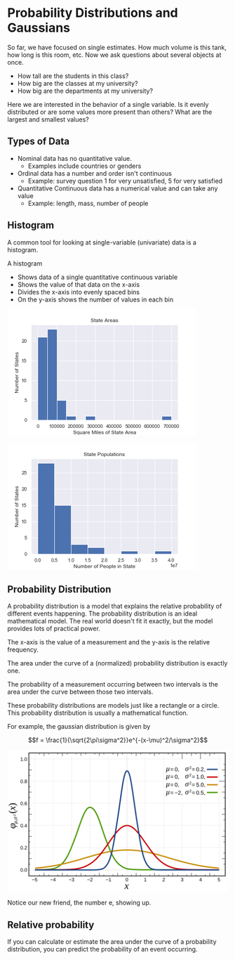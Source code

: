 # Probability Distributions and Gaussians

So far, we have focused on single estimates.
How much volume is this tank, how long is this room, etc.
Now we ask questions about several objects at once.

- How tall are the students in this class?
- How big are the classes at my university?
- How big are the departments at my university?

Here we are interested in the behavior of a single variable.
Is it evenly distributed or are some values more present than others?
What are the largest and smallest values?

## Types of Data

- Nominal data has no quantitative value.
    - Examples include countries or genders
- Ordinal data has a number and order isn't continuous
    - Example: survey question 1 for very unsatisfied, 5 for very satisfied
- Quantitative Continuous data has a numerical value and can take any value
    - Example: length, mass, number of people

## Histogram

A common tool for looking at single-variable (univariate) data is a histogram.

A histogram

- Shows data of a single quantitative continuous variable
- Shows the value of that data on the x-axis
- Divides the x-axis into evenly spaced bins
- On the y-axis shows the number of values in each bin

![State Areas](./figures/statistics/state-area-histogram.png)

![State Populations](./figures/statistics/state-population-histogram.png)

## Probability Distribution

A probability distribution is a model that explains the relative probability of different events happening.
The probability distribution is an ideal mathematical model.
The real world doesn't fit it exactly, but the model provides lots of practical power.

The x-axis is the value of a measurement and the y-axis is the relative frequency.

The area under the curve of a (normalized) probability distribution is exactly one.

The probability of a measurement occurring between two intervals is the area under the curve between those two intervals.

These probability distributions are models just like a rectangle or a circle.
This probability distribution is usually a mathematical function.

For example, the gaussian distribution is given by

$$f = \frac{1}{\sqrt{2\pi\sigma^2}}e^{-(x-\mu)^2/\sigma^2}$$

![](./figures/Normal_Distribution_PDF.svg)

Notice our new friend, the number e, showing up.

## Relative probability

If you can calculate or estimate the area under the curve of a probability distribution, you can predict the probability of an event occurring.
